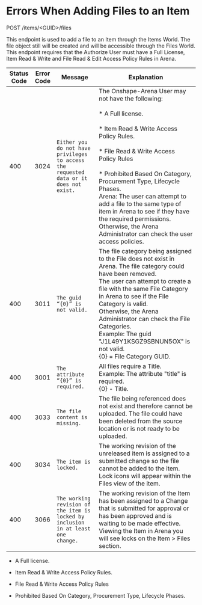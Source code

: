 # Errors When Adding Files to an Item
POST /items/&lt;GUID&gt;/files

This endpoint is used to add a file to an Item through the Items World.  The file object still will be created and will be accessible through the Files World. This endpoint requires that the Authorize User must have a Full License, Item Read & Write and File Read & Edit Access Policy Rules in Arena.


| Status Code<br> | Error Code<br> | Message<br> | Explanation<br> |
|  --- |  --- |  --- |  --- | 
| 400<br> | 3024<br> |  ```Either you do not have privileges to access the requested data or it does not exist.``` | The Onshape\-Arena User may not have the following:<br> <br> * A Full license.<br><br> * Item Read & Write Access Policy Rules.<br><br> * File Read & Write Access Policy Rules<br><br> * Prohibited Based On Category, Procurement Type, Lifecycle Phases.<br>Arena: The user can attempt to add a file to the same type of item in Arena to see if they have the required permissions.<br>Otherwise, the Arena Administrator can check the user access policies.<br> |
| 400<br> | 3011<br> |  ```The guid “{0}” is not valid.``` | The file category being assigned to the File does not exist in Arena. The file category could have been removed.<br>The user can attempt to create a file with the same File Category in Arena to see if the File Category is valid.<br>Otherwise, the Arena Administrator can check the File Categories.<br>Example: The guid \"J1L49Y1KSGZ9SBNUN5OX\" is not valid.<br>\{0\} = File Category GUID.<br> |
| 400<br> | 3001<br> |  ```The attribute “{0}” is required.``` | All files require a Title.<br>Example: The attribute \"title\" is required.<br>\{0\} \- Title.<br> |
| 400<br> | 3033<br> |  ```The file content is missing.``` | The file being referenced does not exist and therefore cannot be uploaded. The file could have been deleted from the source location or is not ready to be uploaded.<br> |
| 400<br> | 3034<br> |  ```The item is locked.``` | The working revision of the unreleased item is assigned to a submitted change so the file cannot be added to the item.<br>Lock icons will appear within the Files view of the item.<br> |
| 400<br> | 3066<br> |  ```The working revision of the item is locked by inclusion in at least one change. ``` | The working revision of the Item has been assigned to a Change that is submitted for approval or has been approved and is waiting to be made effective.<br>Viewing the Item in Arena you will see locks on the Item &gt; Files section.<br> |

* A Full license.

* Item Read & Write Access Policy Rules.

* File Read & Write Access Policy Rules

* Prohibited Based On Category, Procurement Type, Lifecycle Phases.

